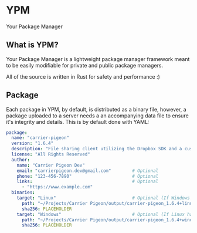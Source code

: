 # YPM
Your Package Manager

## What is YPM?
Your Package Manager is a lightweight package manager framework meant to be easily modifiable for private and public package managers.

All of the source is written in Rust for safety and performance :)

## Package
Each package in YPM, by default, is distributed as a binary file, however, a package uploaded to a server needs a an accompanying data file to ensure it's integrity and details. This is by default done with YAML:


```yaml
package:
  name: "carrier-pigeon"
  version: "1.6.4"
  description: "File sharing client utilizing the Dropbox SDK and a custom Metadata server solution (Iron Pigeon), meant for trusted students to share study and school-related materials with others."
  license: "All Rights Reserved"
  author:
    name: "Carrier Pigeon Dev"
    email: "carrierpigeon.dev@gmail.com"        # Optional
    phone: "123-456-7890"                       # Optional
    links:                                      # Optional
      - "https://www.example.com"
  binaries:
    target: "Linux"                             # Optional (If Windows has a target)
      path: "~/Projects/Carrier Pigeon/output/carrier-pigeon_1.6.4+linux"
      sha256: PLACEHOLDER
    target: "Windows"                           # Optional (If Linux has a target)
      path: "~/Projects/Carrier Pigeon/output/carrier-pigeon_1.6.4+windows.exe"
      sha256: PLACEHOLDER

  

```
